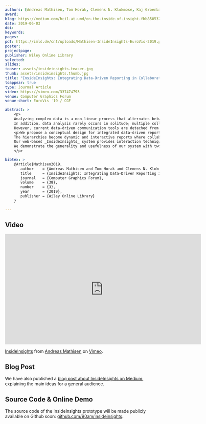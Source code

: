 ```yaml
---
authors: [Andreas Mathisen, Tom Horak, Clemens N. Klokmose, Kaj Groenbaek, Niklas Elmqvist]
award:
blog: https://medium.com/hcil-at-umd/on-the-inside-of-insight-fbb850532fd3
date: 2019-06-03
doi: 
keywords: 
pages:
pdf: https://imld.de/cnt/uploads/Mathisen-InsideInsights-EuroVis-2019.pdf
poster:
projectpage: 
publisher: Wiley Online Library
selected:
slides:
teaser: assets/insideinsights.teaser.jpg
thumb: assets/insideinsights.thumb.jpg
title: "InsideInsights: Integrating Data-Driven Reporting in Collaborative Visual Analytics"
toappear: true
type: Journal Article
video: https://vimeo.com/337474793
venue: Computer Graphics Forum
venue-short: EuroVis '19 / CGF

abstract: >
    <p>
    Analyzing complex data is a non-linear process that alternates between identifying discrete facts and developing overall assessments and conclusions.
    In addition, data analysis rarely occurs in solitude; multiple collaborators can be engaged in the same analysis, or intermediate results can be reported to stakeholders.
    However, current data-driven communication tools are detached from the analysis process and promote linear stories that forego the hierarchical and branching nature of data analysis, which leads to either too much or too little detail in the final report.</p>
    <p>We propose a conceptual design for integrated data-driven reporting that allows for iterative structuring of insights into hierarchies linked to analytic provenance and chosen analysis views.
    The hierarchies become dynamic and interactive reports where collaborators can review and modify the analysis at a desired level of detail.
    Our web-based _InsideInsights_ system provides interaction techniques to annotate states of analytic components, structure annotations, and link them to appropriate presentation views.
    We demonstrate the generality and usefulness of our system with two use cases and a qualitative expert review.
    </p>

bibtex: >
    @Article{Mathisen2019,
       author    = {Andreas Mathisen and Tom Horak and Clemens N. Klokmose and Kaj Grønbæk and Niklas Elmqvist},
       title     = {InsideInsights: Integrating Data-Driven Reporting in Collaborative Visual Analytics},
       journal   = {Computer Graphics Forum},
       volume    = {38},
       number    = {3},
       year      = {2019},
       publisher = {Wiley Online Library}
    }

---
```


## Video
<iframe src="https://player.vimeo.com/video/337474793" width="640" height="360" frameborder="0" allow="autoplay; fullscreen" allowfullscreen></iframe>
<p><a href="https://vimeo.com/337474793">InsideInsights</a> from <a href="https://vimeo.com/user98773903">Andreas Mathisen</a> on <a href="https://vimeo.com">Vimeo</a>.</p>


## Blog Post
We have also published a [blog post about InsideInsights on Medium](https://medium.com/hcil-at-umd/on-the-inside-of-insight-fbb850532fd3), explaining the main ideas for a general audience.

## Source Code & Online Demo
The source code of the InsideInsights prototype will be made publicly available on Github soon: [github.com/90am/insideinsights](https://github.com/90am/insideinsights).